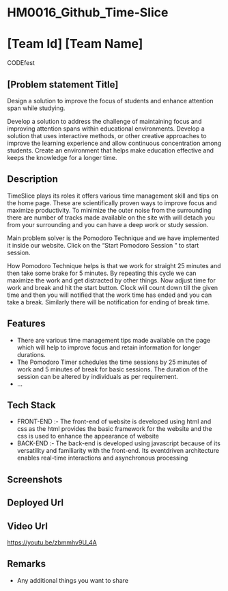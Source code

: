# HM0016_Github_Time-Slice
# [Team Id] [Team Name]
CODEfest
## [Problem statement Title]
Design a solution to improve the focus of students and enhance attention span while studying.

Develop a solution to address the challenge of maintaining focus and improving attention spans within educational environments. Develop a solution that uses interactive methods, or other creative approaches to improve the learning experience and allow continuous concentration among students. Create an environment that helps make education effective and keeps the knowledge for a longer time.
## Description
TimeSlice plays its roles it offers various time management skill and tips on the home page. These are scientifically proven ways to improve focus and maximize productivity.
To minimize the outer noise from the surrounding there are number of tracks made available on the site with will detach you from your surrounding and you can have a deep work or study session.

Main problem solver is the Pomodoro Technique and we have implemented it inside our website.
Click on the “Start Pomodoro Session ” to start session.

How Pomodoro Technique helps is that we work for straight 25 minutes and then take some brake for 5 minutes. By repeating this cycle we can maximize the work and get distracted by other things.
Now adjust time for work and  break and hit the start button.
Clock will count down till the given time and then you will notified that the work time has ended and you can take a break. Similarly there will be notification for ending of break time.

## Features
- There are various time management tips made available on the page which will help to improve focus and retain information for longer durations.
- The Pomodoro Timer schedules the time sessions by 25 minutes of work and 5 minutes of break for basic sessions. The duration of the session can be altered by individuals as per requirement.
- ...

## Tech Stack
- FRONT-END :-
            The front-end of website is developed using html and css as the html provides the basic framework for the website and the css is used to enhance the appearance of website
- BACK-END :-
            The back-end is developed using javascript because of its versatility and familiarity with the front-end. Its eventdriven architecture enables real-time interactions and asynchronous processing

## Screenshots


## Deployed Url


## Video Url
https://youtu.be/zbmmhv9U_4A

## Remarks
- Any additional things you want to share
